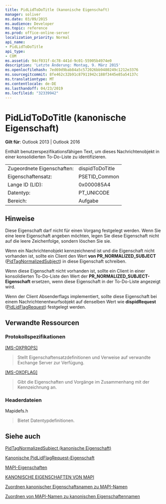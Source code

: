 ```yaml
---
title: PidLidToDoTitle (kanonische Eigenschaft)
manager: soliver
ms.date: 03/09/2015
ms.audience: Developer
ms.topic: reference
ms.prod: office-online-server
localization_priority: Normal
api_name:
- PidLidToDoTitle
api_type:
- COM
ms.assetid: 94cf031f-4c78-441d-9c01-55905b4974e0
description: 'Letzte Änderung: Montag, 9. März 2015'
ms.openlocfilehash: 7ed69d9bab84a5c572026bb9480249c1212e3376
ms.sourcegitcommit: 8fe462c32b91c87911942c188f3445e85a54137c
ms.translationtype: MT
ms.contentlocale: de-DE
ms.lasthandoff: 04/23/2019
ms.locfileid: "32339942"
---
```

# <a name="pidlidtodotitle-canonical-property"></a>PidLidToDoTitle (kanonische Eigenschaft)

  
  
**Gilt für**: Outlook 2013 | Outlook 2016 
  
Enthält benutzerspezifikationsfähigen Text, um dieses Nachrichtenobjekt in einer konsolidierten To-Do-Liste zu identifizieren.
  
|||
|:-----|:-----|
|Zugeordnete Eigenschaften:  <br/> |dispidToDoTitle  <br/> |
|Eigenschaftensatz:  <br/> |PSETID_Common  <br/> |
|Lange ID (LID):  <br/> |0x000085A4  <br/> |
|Datentyp:  <br/> |PT_UNICODE  <br/> |
|Bereich:  <br/> |Aufgabe  <br/> |
   
## <a name="remarks"></a>Hinweise

Diese Eigenschaft darf nicht für einen Vorgang festgelegt werden. Wenn Sie eine leere Eigenschaft angeben möchten, legen Sie diese Eigenschaft nicht auf die leere Zeichenfolge, sondern löschen Sie sie. 
  
Wenn ein Nachrichtenobjekt kennzeichnend ist und die Eigenschaft nicht vorhanden ist, sollte ein Client den Wert **von PR_NORMALIZED_SUBJECT** ([PidTagNormalizedSubject](pidtagnormalizedsubject-canonical-property.md)) in diese Eigenschaft schreiben.
  
Wenn diese Eigenschaft nicht vorhanden ist, sollte ein Client in einer konsolidierten To-Do-Liste den Wert der **PR_NORMALIZED_SUBJECT-Eigenschaft** ersetzen, wenn diese Eigenschaft in der To-Do-Liste angezeigt wird. 
  
Wenn der Client Absenderflags implementiert, sollte diese Eigenschaft bei einem Nachrichtenentwurfsobjekt auf denselben Wert wie **dispidRequest** ([PidLidFlagRequest](pidlidflagrequest-canonical-property.md)) festgelegt werden.
  
## <a name="related-resources"></a>Verwandte Ressourcen

### <a name="protocol-specifications"></a>Protokollspezifikationen

[[MS-OXPROPS]](https://msdn.microsoft.com/library/f6ab1613-aefe-447d-a49c-18217230b148%28Office.15%29.aspx)
  
> Stellt Eigenschaftensatzdefinitionen und Verweise auf verwandte Exchange Server zur Verfügung.
    
[[MS-OXOFLAG]](https://msdn.microsoft.com/library/f1e50be4-ed30-4c2a-b5cb-8ff3aaaf9b91%28Office.15%29.aspx)
  
> Gibt die Eigenschaften und Vorgänge im Zusammenhang mit der Kennzeichnung an.
    
### <a name="header-files"></a>Headerdateien

Mapidefs.h
  
> Bietet Datentypdefinitionen.
    
## <a name="see-also"></a>Siehe auch



[PidTagNormalizedSubject (kanonische Eigenschaft)](pidtagnormalizedsubject-canonical-property.md)
  
[Kanonische PidLidFlagRequest-Eigenschaft](pidlidflagrequest-canonical-property.md)


[MAPI-Eigenschaften](mapi-properties.md)
  
[KANONISCHE EIGENSCHAFTEN VON MAPI](mapi-canonical-properties.md)
  
[Zuordnen kanonischer Eigenschaftsnamen zu MAPI-Namen](mapping-canonical-property-names-to-mapi-names.md)
  
[Zuordnen von MAPI-Namen zu kanonischen Eigenschaftennamen](mapping-mapi-names-to-canonical-property-names.md)

